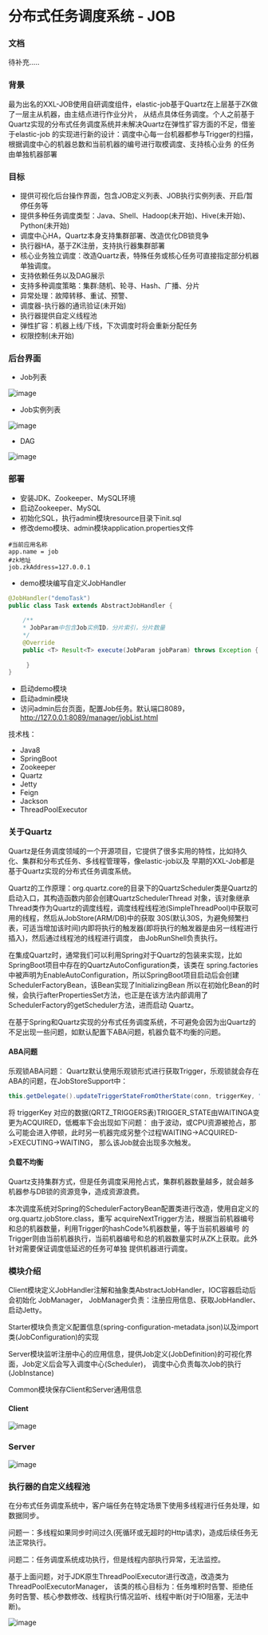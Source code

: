 # 分布式任务调度系统 - JOB

### 文档

待补充.....

### 背景

最为出名的XXL-JOB使用自研调度组件，elastic-job基于Quartz在上层基于ZK做了一层主从机器，由主结点进行作业分片，
从结点具体任务调度。个人之前基于Quartz实现的分布式任务调度系统并未解决Quartz在弹性扩容方面的不足，借鉴于elastic-job
的实现进行新的设计：调度中心每一台机器都参与Trigger的扫描，根据调度中心的机器总数和当前机器的编号进行取模调度、支持核心业务
的任务由单独机器部署

### 目标

* 提供可视化后台操作界面，包含JOB定义列表、JOB执行实例列表、开启/暂停任务等
* 提供多种任务调度类型：Java、Shell、Hadoop(未开始)、Hive(未开始)、Python(未开始)
* 调度中心HA，Quartz本身支持集群部署、改造优化DB锁竞争
* 执行器HA，基于ZK注册，支持执行器集群部署
* 核心业务独立调度：改造Quartz表，特殊任务或核心任务可直接指定部分机器单独调度。
* 支持依赖任务以及DAG展示
* 支持多种调度策略：集群:随机、轮寻、Hash、广播、分片
* 异常处理：故障转移、重试、预警、
* 调度器-执行器的通讯验证(未开始)
* 执行器提供自定义线程池
* 弹性扩容：机器上线/下线，下次调度时将会重新分配任务
* 权限控制(未开始)

### 后台界面

* Job列表

![image](image/JobListHtml.png)

* Job实例列表

![image](image/JobDetailHtml.jpg)

* DAG

![image](image/DAG.png)

### 部署

* 安装JDK、Zookeeper、MySQL环境
* 启动Zookeeper、MySQL
* 初始化SQL，执行admin模块resource目录下init.sql
* 修改demo模块、admin模块application.properties文件
```properties
#当前应用名称
app.name = job
#zk地址
job.zkAddress=127.0.0.1
```
* demo模块编写自定义JobHandler
```java
@JobHandler("demoTask")
public class Task extends AbstractJobHandler {
        
    /**
    * JobParam中包含Job实例ID，分片索引，分片数量
    */
    @Override
    public <T> Result<T> execute(JobParam jobParam) throws Exception {
           
     }
}
```
* 启动demo模块
* 启动admin模块
* 访问admin后台页面，配置Job任务。默认端口8089，http://127.0.0.1:8089/manager/jobList.html

技术栈：

* Java8
* SpringBoot
* Zookeeper
* Quartz
* Jetty
* Feign
* Jackson
* ThreadPoolExecutor

### 关于Quartz

Quartz是任务调度领域的一个开源项目，它提供了很多实用的特性，比如持久化、集群和分布式任务、多线程管理等，像elastic-job以及
早期的XXL-Job都是基于Quartz实现的分布式任务调度系统。

Quartz的工作原理：org.quartz.core的目录下的QuartzScheduler类是Quartz的启动入口，其构造函数内部会创建QuartzSchedulerThread
对象，该对象继承Thread类作为Quartz的调度线程，调度线程线程池(SimpleThreadPool)中获取可用的线程，然后从JobStore(ARM/DB)中的获取
30S(默认30S，为避免频繁扫表，可适当增加该时间)内即将执行的触发器(即将执行的触发器是由另一线程进行插入)，然后通过线程池的线程进行调度，
由JobRunShell负责执行。

在集成Quartz时，通常我们可以利用Spring对于Quartz的包装来实现，比如SpringBoot项目中存在的QuartzAutoConfiguration类，该类在
spring.factories中被声明为EnableAutoConfiguration，所以SpringBoot项目启动后会创建SchedulerFactoryBean，该Bean实现了InitializingBean
所以在初始化Bean的时候，会执行afterPropertiesSet方法，也正是在该方法内部调用了SchedulerFactory的getScheduler方法，进而启动
Quartz。

在基于Spring和Quartz实现的分布式任务调度系统，不可避免会因为出Quartz的不足出现一些问题，如默认配置下ABA问题，机器负载不均衡的问题。

#### ABA问题
乐观锁ABA问题：
Quartz默认使用乐观锁形式进行获取Trigger，乐观锁就会存在ABA的问题，在JobStoreSupport中：

```java
this.getDelegate().updateTriggerStateFromOtherState(conn, triggerKey, "ACQUIRED", "WAITING");
```

将 triggerKey 对应的数据(QRTZ_TRIGGERS表)TRIGGER_STATE由WAITINGA变更为ACQUIRED，低概率下会出现如下问题：
由于波动，或CPU资源被抢占，那么可能会进入停顿，此时另一机器完成另整个过程WAITING->ACQUIRED->EXECUTING->WAITING，
那么该Job就会出现多次触发。

#### 负载不均衡

Quartz支持集群方式，但是任务调度采用抢占式，集群机器数量越多，就会越多机器参与DB锁的资源竞争，造成资源浪费。

本次调度系统对Spring的SchedulerFactoryBean配置类进行改造，使用自定义的org.quartz.jobStore.class，重写
acquireNextTrigger方法，根据当前机器编号和总的机器数量，利用Trigger的hashCode%机器数量，等于当前机器编号
的Trigger则由当前机器执行，当前机器编号和总的机器数量实时从ZK上获取。此外针对需要保证调度低延迟的任务可单独
提供机器进行调度。


### 模块介绍

Client模块定义JobHandler注解和抽象类AbstractJobHandler，IOC容器启动后会初始化 JobManager，
JobManager负责：注册应用信息、获取JobHandler、启动Jetty。

Starter模块负责定义配置信息(spring-configuration-metadata.json)以及import类(JobConfiguration)的实现

Server模块监听注册中心的应用信息，提供Job定义(JobDefinition)的可视化界面，Job定义后会写入调度中心(Scheduler)，
调度中心负责每次Job的执行(JobInstance)

Common模块保存Client和Server通用信息

#### Client

![image](image/JobClient.png)


### Server

![image](image/JobServer.png)


### 执行器的自定义线程池

在分布式任务调度系统中，客户端任务在特定场景下使用多线程进行任务处理，如数据同步。

问题一：多线程如果同步时间过久(死循环或无超时的Http请求)，造成后续任务无法正常执行。

问题二：任务调度系统成功执行，但是线程内部执行异常，无法监控。

基于上面问题，对于JDK原生ThreadPoolExecutor进行改造，改造类为ThreadPoolExecutorManager，
该类的核心目标为：任务堆积时告警、拒绝任务时告警、核心参数修改、线程执行情况监听、线程中断(对于IO阻塞，无法中断)。

![image](image/ThreadPoolManager.png)

